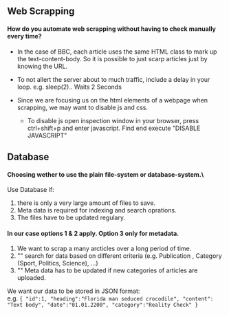 ## Web Scrapping

#### How do you automate web scrapping without having to check manually every time? 
- In the case of BBC, each article uses the same HTML class to mark up the text-content-body. So it is possible to just scarp articles just by knowing the URL.

- To not allert the server about to much traffic, include a delay in your loop. e.g. sleep(2).. Waits 2 Seconds

- Since we are focusing us on the html elements of a webpage when scrapping, we may want to disable js and css.
  - To disable js open inspection window in your browser, press ctrl+shift+p and enter javascript. Find end execute "DISABLE JAVASCRIPT"


## Database

#### Choosing wether to use the plain file-system or database-system.\

Use Database if:
1. there is only a very large amount of files to save.
2. Meta data is required for indexing and search oprations.
3. The files have to be updated regulary.

#### In our case options 1 & 2 apply. Option 3 only for metadata.
1. We want to scrap a many arcticles over a long period of time.
2. "" search for data based on different criteria (e.g. Publication , Category (Sport, Politics, Science), ...) 
3. "" Meta data has to be updated if new categories of articles are uploaded.

We want our data to be stored in JSON format:\
e.g.
`
{
"id":1,
"heading":"Florida man seduced crocodile",
"content": "Text body",
"date":"01.01.2200",
"category":"Reality Check"
}
`

